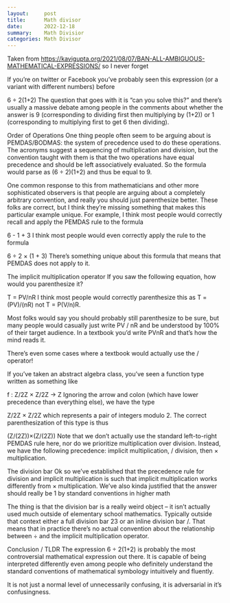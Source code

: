 ```yaml
---
layout:     post
title:      Math divisor
date:       2022-12-18
summary:    Math Divisior
categories: Math Divisor 
---
```


Taken from https://kavigupta.org/2021/08/07/BAN-ALL-AMBIGUOUS-MATHEMATICAL-EXPRESSIONS/ so I never forget

If you’re on twitter or Facebook you’ve probably seen this expression (or a variant with different numbers) before

6 ÷ 2(1+2)
The question that goes with it is “can you solve this?” and there’s usually a massive debate among people in the comments about whether the answer is 9 (corresponding to dividing first then multiplying by (1+2)) or 1 (corresponding to multiplying first to get 6 then dividing).

Order of Operations
One thing people often seem to be arguing about is PEMDAS/BODMAS: the system of precedence used to do these operations. The acronyms suggest a sequencing of multiplication and division, but the convention taught with them is that the two operations have equal precedence and should be left associatively evaluated. So the formula would parse as (6 ÷ 2)(1+2) and thus be equal to 9.

One common response to this from mathematicians and other more sophisticated observers is that people are arguing about a completely arbitrary convention, and really you should just parenthesize better. These folks are correct, but I think they’re missing something that makes this particular example unique. For example, I think most people would correctly recall and apply the PEMDAS rule to the formula

6 - 1 + 3
I think most people would even correctly apply the rule to the formula

6 ÷ 2 × (1 + 3)
There’s something unique about this formula that means that PEMDAS does not apply to it.

The implicit multiplication operator
If you saw the following equation, how would you parenthesize it?

T = PV/nR
I think most people would correctly parenthesize this as T = (PV)/(nR) not T = P(V/n)R.

Most folks would say you should probably still parenthesize to be sure, but many people would casually just write PV / nR and be understood by 100% of their target audience. In a textbook you’d write PVnR
 and that’s how the mind reads it.

There’s even some cases where a textbook would actually use the / operator!

If you’ve taken an abstract algebra class, you’ve seen a function type written as something like

f : Z/2Z × Z/2Z -> Z
Ignoring the arrow and colon (which have lower precedence than everything else), we have the type

Z/2Z × Z/2Z
which represents a pair of integers modulo 2. The correct parenthesization of this type is thus

(Z/(2Z))×(Z/(2Z))
Note that we don’t actually use the standard left-to-right PEMDAS rule here, nor do we prioritize multiplication over division. Instead, we have the following precedence: implicit multiplication, / division, then × multiplication.

The division bar
Ok so we’ve established that the precedence rule for division and implicit multiplication is such that implicit multiplication works differently from × multiplication. We’ve also kinda justified that the answer should really be 1 by standard conventions in higher math

The thing is that the division bar is a really weird object – it isn’t actually used much outside of elementary school mathematics. Typically outside that context either a full division bar 23
 or an inline division bar /. That means that in practice there’s no actual convention about the relationship between ÷ and the implicit multiplication operator.

Conclusion / TLDR
The expression 6 ÷ 2(1+2) is probably the most controversial mathematical expression out there. It is capable of being interpreted differently even among people who definitely understand the standard conventions of mathematical symbology intuitively and fluently.

It is not just a normal level of unnecessarily confusing, it is adversarial in it’s confusingness.

